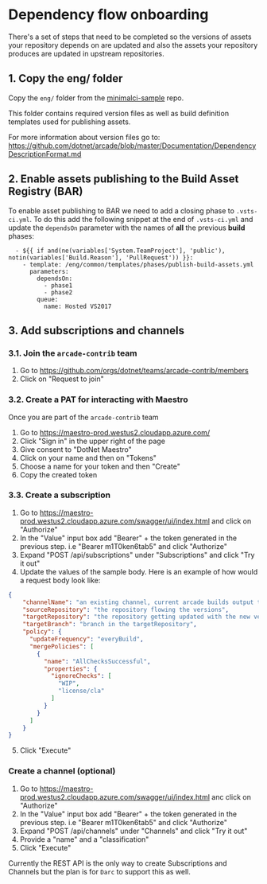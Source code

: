 # Dependency flow onboarding

There's a set of steps that need to be completed so the versions of assets your repository depends on are updated and also the assets your repository produces are updated in upstream repositories.

## 1. Copy the eng/ folder

Copy the `eng/` folder from the [minimalci-sample](https://github.com/dotnet/arcade-minimalci-sample) repo. 

This folder contains required version files as well as build definition templates used for publishing assets.

For more information about version files go to: https://github.com/dotnet/arcade/blob/master/Documentation/DependencyDescriptionFormat.md

## 2. Enable assets publishing to the Build Asset Registry (BAR)

To enable asset publishing to BAR we need to add a closing phase to `.vsts-ci.yml`. To do this add the following snippet at the end of `.vsts-ci.yml` and update the `dependsOn` parameter with the names of **all** the previous **build** phases:

```
  - ${{ if and(ne(variables['System.TeamProject'], 'public'), notin(variables['Build.Reason'], 'PullRequest')) }}:
    - template: /eng/common/templates/phases/publish-build-assets.yml
      parameters:
        dependsOn:
          - phase1
          - phase2
        queue: 
          name: Hosted VS2017
```

## 3. Add subscriptions and channels

### 3.1. Join the `arcade-contrib` team

1. Go to https://github.com/orgs/dotnet/teams/arcade-contrib/members
2. Click on "Request to join"

### 3.2. Create a PAT for interacting with Maestro

Once you are part of the `arcade-contrib` team

1. Go to https://maestro-prod.westus2.cloudapp.azure.com/
2. Click "Sign in" in the upper right of the page
3. Give consent to "DotNet Maestro"
4. Click on your name and then on "Tokens"
5. Choose a name for your token and then "Create"
6. Copy the created token

### 3.3. Create a subscription

1. Go to https://maestro-prod.westus2.cloudapp.azure.com/swagger/ui/index.html and click on "Authorize"
2. In the "Value" input box add "Bearer" + the token generated in the previous step. i.e "Bearer m1T0ken6tab5" and click "Authorize"
3. Expand "POST /api/subscriptions" under "Subscriptions" and click "Try it out"
4. Update the values of the sample body. Here is an example of how would a request body look like:
``` json
{
    "channelName": "an existing channel, current arcade builds output to '.NET Tools - Latest'",
    "sourceRepository": "the repository flowing the versions",
    "targetRepository": "the repository getting updated with the new versions",
    "targetBranch": "branch in the targetRepository",
    "policy": {
      "updateFrequency": "everyBuild",
      "mergePolicies": [
        {
          "name": "AllChecksSuccessful",
          "properties": {
            "ignoreChecks": [
              "WIP",
              "license/cla"
            ]
          }
        }
      ]
    }
}
```
5. Click "Execute"

### Create a channel (optional)

1. Go to https://maestro-prod.westus2.cloudapp.azure.com/swagger/ui/index.html anc click on "Authorize"
2. In the "Value" input box add "Bearer" + the token generated in the previous step. i.e "Bearer m1T0ken6tab5" and click "Authorize"
3. Expand "POST /api/channels" under "Channels" and click "Try it out"
4. Provide a "name" and a "classification"
5. Click "Execute"

Currently the REST API is the only way to create Subscriptions and Channels but the plan is for `Darc` to support this as well.


